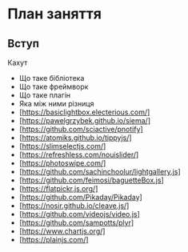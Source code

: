 # План заняття

## Вступ

Кахут

- Що таке бібліотека
- Що таке фреймворк
- Що таке плагін
- Яка між ними різниця
- [https://basiclightbox.electerious.com/]
- [https://pawelgrzybek.github.io/siema/]
- [https://github.com/sciactive/pnotify]
- [https://atomiks.github.io/tippyjs/]
- [https://slimselectjs.com/]
- [https://refreshless.com/nouislider/]
- [https://photoswipe.com/]
- [https://github.com/sachinchoolur/lightgallery.js]
- [https://github.com/feimosi/baguetteBox.js]
- [https://flatpickr.js.org/]
- [https://github.com/Pikaday/Pikaday]
- [https://nosir.github.io/cleave.js/]
- [https://github.com/videojs/video.js]
- [https://github.com/sampotts/plyr]
- [https://www.chartjs.org/]
- [https://plainjs.com/]
